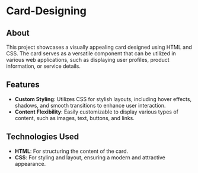 # Card-Designing

## About
This project showcases a visually appealing card designed using HTML and CSS. The card serves as a versatile component that can be utilized in various web applications, such as displaying user profiles, product information, or service details. 

## Features
- **Custom Styling**: Utilizes CSS for stylish layouts, including hover effects, shadows, and smooth transitions to enhance user interaction.
- **Content Flexibility**: Easily customizable to display various types of content, such as images, text, buttons, and links.

## Technologies Used
- **HTML**: For structuring the content of the card.
- **CSS**: For styling and layout, ensuring a modern and attractive appearance.
